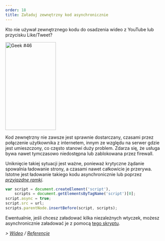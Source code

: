 ```yaml
---
order: 18
title: Załaduj zewnętrzny kod asynchronicznie
---
```


Kto nie używał zewnętrznego kodu do osadzenia wideo z YouTube lub przycisku Like/Tweet?

<div class="img-right">
  <img id="geek-46" class="icos-geek" src="http://browserdiet.com/en/assets/img/46.png" alt="Geek #46" width="158" height="275" />
</div>

Kod zewnętrzny nie zawsze jest sprawnie dostarczany, czasami przez połączenie użytkownika z internetem, innym ze względu na serwer gdzie jest umieszczony, co często stanowi duży problem. Zdarza się, że usługa bywa nawet tymczasowo niedostępna lub zablokowana przez firewall.

Uniknięcie takiej sytuacji jest ważne, ponieważ krytyczne żądanie spowalnia ładowanie strony, a czasami nawet całkowicie je przerywa. Istotne jest ładowanie takiego kodu asynchronicznie lub poprzez *[przyjazdne ramki](https://www.facebook.com/note.php?note_id=10151176218703920)*.

```js
var script = document.createElement('script'),
    scripts = document.getElementsByTagName('script')[0];
script.async = true;
script.src = url;
scripts.parentNode.insertBefore(script, scripts);
```

Ewentualnie, jeśli chcesz załadować kilka niezależnych wtyczek, możesz asynchronicznie załadować je z pomocą [tego skryptu](https://gist.github.com/zenorocha/5161860).

*> [Wideo](http://www.webpagetest.org/video/view.php?id=111011_4e0708d3caa23b21a798cc01d0fdb7882a735a7d) / [Referencje](https://github.com/zenorocha/browser-diet/wiki/References#load-3rd-party-content-asynchronously)*
